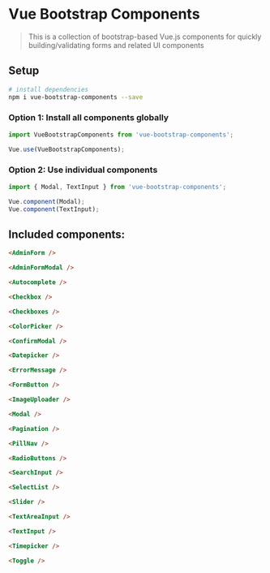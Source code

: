 # Vue Bootstrap Components

> This is a collection of bootstrap-based Vue.js components for quickly building/validating forms and related UI components

## Setup

``` bash
# install dependencies
npm i vue-bootstrap-components --save
```
### Option 1: Install all components globally
``` javascript
import VueBootstrapComponents from 'vue-bootstrap-components';

Vue.use(VueBootstrapComponents);
```

### Option 2: Use individual components

``` javascript
import { Modal, TextInput } from 'vue-bootstrap-components';

Vue.component(Modal);
Vue.component(TextInput);
```

## Included components:

``` html
<AdminForm />
```

``` html
<AdminFormModal />
```

``` html
<Autocomplete />
```

``` html
<Checkbox />
```

``` html
<Checkboxes />
```

``` html
<ColorPicker />
```

``` html
<ConfirmModal />
```

``` html
<Datepicker />
```

``` html
<ErrorMessage />
```

``` html
<FormButton />
```

``` html
<ImageUploader />
```

``` html
<Modal />
```

``` html
<Pagination />
```

``` html
<PillNav />
```

``` html
<RadioButtons />
```

``` html
<SearchInput />
```

``` html
<SelectList />
```

``` html
<Slider />
```

``` html
<TextAreaInput />
```

``` html
<TextInput />
```

``` html
<Timepicker />
```

``` html
<Toggle />
```